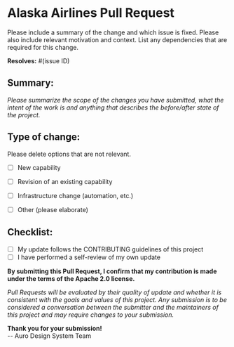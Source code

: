 # Alaska Airlines Pull Request

Please include a summary of the change and which issue is fixed. Please also include relevant motivation and context. List any dependencies that are required for this change.

**Resolves:** #(issue ID)

## Summary:

_Please summarize the scope of the changes you have submitted, what the intent of the work is and anything that describes the before/after state of the project._

## Type of change:

Please delete options that are not relevant.

- [ ] New capability
- [ ] Revision of an existing capability
- [ ] Infrastructure change (automation, etc.)
- [ ] Other (please elaborate)


## Checklist:

- [ ] My update follows the CONTRIBUTING guidelines of this project
- [ ] I have performed a self-review of my own update

**By submitting this Pull Request, I confirm that my contribution is made under the terms of the Apache 2.0 license.**

_Pull Requests will be evaluated by their quality of update and whether it is consistent with the goals and values of this project. Any submission is to be considered a conversation between the submitter and the maintainers of this project and may require changes to your submission._

**Thank you for your submission!**<br>
-- Auro Design System Team
